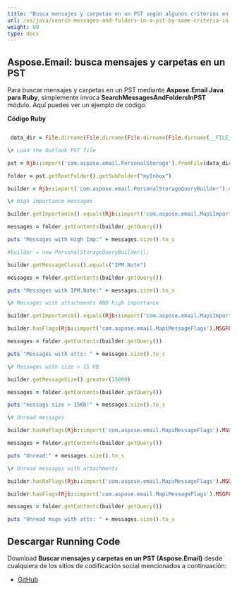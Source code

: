 ```yaml
---
title: "Busca mensajes y carpetas en un PST según algunos criterios en Ruby"
url: /es/java/search-messages-and-folders-in-a-pst-by-some-criteria-in-ruby/
weight: 80
type: docs
---
```


## **Aspose.Email: busca mensajes y carpetas en un PST**
Para buscar mensajes y carpetas en un PST mediante **Aspose.Email Java para Ruby**, simplemente invoca **SearchMessagesAndFoldersInPST** módulo. Aquí puedes ver un ejemplo de código.

**Código Ruby**

```ruby

 data_dir = File.dirname(File.dirname(File.dirname(File.dirname(__FILE__)))) + '/data/'

\# Load the Outlook PST file

pst = Rjb::import('com.aspose.email.PersonalStorage').fromFile(data_dir + "sample.pst")

folder = pst.getRootFolder().getSubFolder("myInbox")

builder = Rjb::import('com.aspose.email.PersonalStorageQueryBuilder').new

\# High importance messages

builder.getImportance().equals(Rjb::import('com.aspose.email.MapiImportance').High)

messages = folder.getContents(builder.getQuery())

puts "Messages with High Imp:" + messages.size().to_s

#builder = new PersonalStorageQueryBuilder();

builder.getMessageClass().equals("IPM.Note")

messages = folder.getContents(builder.getQuery())

puts "Messages with IPM.Note:" + messages.size().to_s

\# Messages with attachments AND high importance

builder.getImportance().equals(Rjb::import('com.aspose.email.MapiImportance').High)

builder.hasFlags(Rjb::import('com.aspose.email.MapiMessageFlags').MSGFLAG_HASATTACH)

messages = folder.getContents(builder.getQuery())

puts "Messages with atts: " + messages.size().to_s

\# Messages with size > 15 KB

builder.getMessageSize().greater(15000)

messages = folder.getContents(builder.getQuery())

puts "messags size > 15Kb:" + messages.size().to_s

\# Unread messages

builder.hasNoFlags(Rjb::import('com.aspose.email.MapiMessageFlags').MSGFLAG_READ)

messages = folder.getContents(builder.getQuery())

puts "Unread:" + messages.size().to_s

\# Unread messages with attachments

builder.hasNoFlags(Rjb::import('com.aspose.email.MapiMessageFlags').MSGFLAG_READ)

builder.hasFlags(Rjb::import('com.aspose.email.MapiMessageFlags').MSGFLAG_HASATTACH)

messages = folder.getContents(builder.getQuery())

puts "Unread msgs with atts: " + messages.size().to_s

```
## **Descargar Running Code**
Download **Buscar mensajes y carpetas en un PST (Aspose.Email)** desde cualquiera de los sitios de codificación social mencionados a continuación:

- [GitHub](https://github.com/aspose-email/Aspose.Email-for-Java/blob/master/Plugins/Aspose_Email_Java_for_Ruby/lib/asposeemailjava/Outlook/searchmessagesandfoldersinpst.rb)
